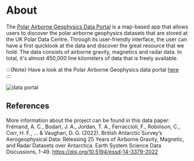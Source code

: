 # About

The [Polar Airborne Geophysics Data Portal](https://www.bas.ac.uk/project/nagdp/) is a map-based app that allows users to discover
the polar airborne geophysics datasets that are stored at the UK Polar Data Centre. 
Through its user-friendly interface, the user can have a first quicklook at the data 
and discover the great resource that we hold. The data consists of airborne gravity, magnetics 
and radar data. In total, it's almost 450,000 line kilometers of data that is freely available.


:::{Note}
Have a look at the Polar Airborne Geophysics data portal [here](https://www.bas.ac.uk/project/nagdp/)  
:::

![data portal](../images/data-portal.png)

## References

More information about the project can be found in this data paper:
Frémand, A. C., Bodart, J. A., Jordan, T. A., Ferraccioli, F., Robinson, C., Corr, H. F., … & Vaughan, D. G. (2022). British Antarctic Survey’s Aerogeophysical Data: Releasing 25 Years of Airborne Gravity, Magnetic, and Radar Datasets over Antarctica. Earth System Science Data Discussions, 1-49. https://doi.org/10.5194/essd-14-3379-2022